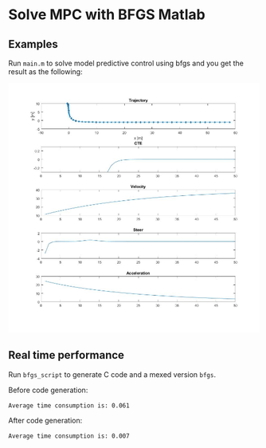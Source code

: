 # Solve MPC with BFGS Matlab

## Examples

Run `main.m` to solve model predictive control using bfgs and you get the result as the following:

<div style="text-align:center"><img src ='./images/demo1.jpg' /></div>

## Real time performance

Run `bfgs_script` to generate C code and a mexed version `bfgs`.

Before code generation:

```
Average time consumption is: 0.061
```

After code generation:

```
Average time consumption is: 0.007
```

